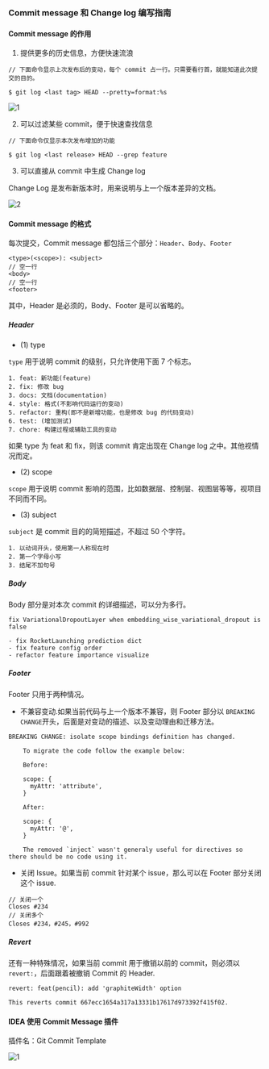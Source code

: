 
### Commit message 和 Change log 编写指南

#### Commit message 的作用

1. 提供更多的历史信息，方便快速流浪

```
// 下面命令显示上次发布后的变动，每个 commit 占一行。只需要看行首，就能知道此次提交的目的。

$ git log <last tag> HEAD --pretty=format:%s
```

![1](http://yuko.top:9099/images/2022/02/18/bg2016010604.png)

2. 可以过滤某些 commit，便于快速查找信息

```
// 下面命令仅显示本次发布增加的功能

$ git log <last release> HEAD --grep feature
```

3. 可以直接从 commit 中生成 Change log

Change Log 是发布新版本时，用来说明与上一个版本差异的文档。

![2](http://yuko.top:9099/images/2022/02/18/bg2016010603.png)


#### Commit message 的格式

每次提交，Commit message 都包括三个部分：`Header`、`Body`、`Footer`

```
<type>(<scope>): <subject>
// 空一行
<body>
// 空一行
<footer>
```

其中，Header 是必须的，Body、Footer 是可以省略的。

##### Header

* (1) type

`type` 用于说明 commit 的级别，只允许使用下面 7 个标志。

```
1. feat: 新功能(feature)
2. fix: 修改 bug
3. docs: 文档(documentation)
4. style: 格式(不影响代码运行的变动)
5. refactor: 重构(即不是新增功能，也是修改 bug 的代码变动)
6. test: (增加测试)
7. chore: 构建过程或辅助工具的变动
```

如果 type 为  feat 和 fix，则该 commit 肯定出现在 Change log 之中。其他视情况而定。

* (2) scope

`scope` 用于说明 commit 影响的范围，比如数据层、控制层、视图层等等，视项目不同而不同。

* (3) subject

`subject` 是 commit 目的的简短描述，不超过 50 个字符。

```
1. 以动词开头，使用第一人称现在时
2. 第一个字母小写
3. 结尾不加句号
```

##### Body

Body 部分是对本次 commit 的详细描述，可以分为多行。

```
fix VariationalDropoutLayer when embedding_wise_variational_dropout is false

- fix RocketLaunching prediction dict
- fix feature config order
- refactor feature importance visualize
```

##### Footer

Footer 只用于两种情况。

* 不兼容变动.如果当前代码与上一个版本不兼容，则 Footer 部分以 `BREAKING CHANGE`开头，后面是对变动的描述、以及变动理由和迁移方法。

```
BREAKING CHANGE: isolate scope bindings definition has changed.

    To migrate the code follow the example below:

    Before:

    scope: {
      myAttr: 'attribute',
    }

    After:

    scope: {
      myAttr: '@',
    }

    The removed `inject` wasn't generaly useful for directives so there should be no code using it.
```


* 关闭 Issue。如果当前 commit 针对某个 issue，那么可以在 Footer 部分关闭这个 issue.

```
// 关闭一个
Closes #234
// 关闭多个
Closes #234，#245，#992
```

##### Revert

还有一种特殊情况，如果当前 commit 用于撤销以前的 commit，则必须以 `revert:`，后面跟着被撤销 Commit 的 Header.

```
revert: feat(pencil): add 'graphiteWidth' option

This reverts commit 667ecc1654a317a13331b17617d973392f415f02.
```


#### IDEA 使用 Commit Message 插件

插件名：Git Commit Template

![1](http://yuko.top:9099/images/2022/02/18/image-20210105181008428.png)
